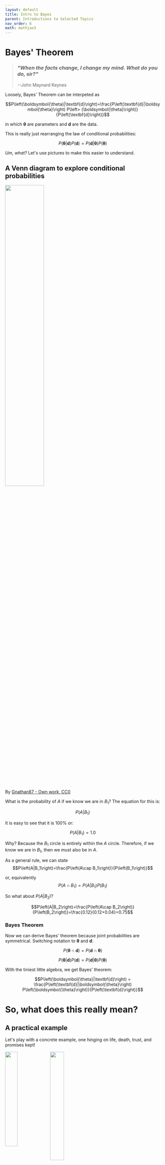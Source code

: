 ```yaml
---
layout: default
title: Intro to Bayes
parent: Introductions to Selected Topics
nav_order: 6
math: mathjax3
---
```


# Bayes' Theorem
> ### _"When the facts change, I change my mind. What do you do, sir?"_
> --John Maynard Keynes

Loosely, Bayes' Theorem can be interpeted as 

$$P\left(\boldsymbol{\theta}|\textbf{d}\right)=\frac{P\left(\textbf{d}|\boldsymbol{\theta}\right) P\left> (\boldsymbol{\theta}\right)}{P\left(\textbf{d}\right)}$$
 
in which $\boldsymbol{\theta}$ are parameters and $\mathbf{d}$ are the data.

This is really just rearranging the law of conditional probabilities:

$$P\left(\boldsymbol{\theta}|\textbf{d}\right)P\left(\textbf{d}\right)=P\left(\textbf{d}|\boldsymbol{\theta}\right) P\left(\boldsymbol{\theta}\right)$$

_Um, what?_ Let's use pictures to make this easier to understand.

## A Venn diagram to explore conditional probabilities
<img src="intro_to_bayes_files/conditional_probability.png" style="float: left; width: 50%; margin-right: 1%; margin-bottom: 0.5em;">
<p style="clear: both;">

By [Gnathan87 - Own work, CC0](https://commons.wikimedia.org/w/index.php?curid=15991401)


What is the probability of $A$ if we know we are in $B_1$? The equation for this is:

$$P\left(A|B_1\right)$$

It is easy to see that it is 100% or:

$$P\left(A|B_1\right)=1.0$$

Why? Because the $B_1$ circle is entirely within the $A$ circle. Therefore, if we know we are in $B_1$, then we must also be in $A$.

As a general rule, we can state 
$$P\left(A|B_1\right)=\frac{P\left(A\cap B_1\right)}{P\left(B_1\right)}$$

or, equivalently 
$$P\left(A\cap B_1\right)=P\left(A|B_1\right)P\left(B_1\right)$$

So what about $P\left(A|B_2\right)$?

$$P\left(A|B_2\right)=\frac{P\left(A\cap B_2\right)}{P\left(B_2\right)}=\frac{0.12}{0.12+0.04}=0.75$$

### Bayes Theorem

Now we can derive Bayes' theorem because joint probabilities are symmetrical. Switching notation to 
$\boldsymbol{\theta} \text{ and }\mathbf{d}$:

$$P\left(\boldsymbol{\theta}\cap \mathbf{d}\right)=P\left(\mathbf{d}\cap \boldsymbol{\theta}\right)$$

$$P\left(\boldsymbol{\theta}|\textbf{d}\right) P\left(\textbf{d}\right) = P\left(\textbf{d}|\boldsymbol{\theta}\right) P\left(\boldsymbol{\theta}\right)$$

With the tiniest little algebra, we get Bayes' theorem:

$$P\left(\boldsymbol{\theta}|\textbf{d}\right) = \frac{P\left(\textbf{d}|\boldsymbol{\theta}\right) P\left(\boldsymbol{\theta}\right)}{P\left(\textbf{d}\right)}$$



# So, what does this really mean?  

## A practical example

Let's play with a concrete example, one hinging on life, death, trust, and promises kept!

<img src="intro_to_bayes_files/plant.JPG" style="float: left; width: 28%; margin-right: 1%; margin-bottom: 0em;">
<img src="intro_to_bayes_files/dead_plant.JPG" style="float: left; width: 30%; margin-right: 1%; margin-bottom: 0em;">
<p style="clear: both;">


You have a plant at home, and you're going to go away for a week. If it gets watered, its probability of dying is 15%. If it doesn't get watered, it is 80% likely to die. You ask your partner to water it for you and you are 90% certain they will do it.

We can express this all in terms of probabilities and conditional probabilities.

### First a couple definitions:

$\theta_w$: partner waters the plant

$\theta_{nw}$: partner forgets to water the plant

$d_a$: plant is alive when we return 

$d_d$: plant is dead when we return

$\mathbf{d} = [d_a,d_d]$: a vector of all possible outcomes
 
$\boldsymbol{\theta} = [\theta_w,\theta_{nw}]$: a vector of all possible outcomes

Cool, so let's express what we know in probability equations:

$$P\left(d_d | \theta_w\right)=0.15$$
$$P\left(d_d | \theta_{nw}\right)=0.8$$
$$P\left(\theta_w\right)=0.9$$
$$P\left(\theta_{nw}\right)=0.1$$



And we can assign these as python variables to get our maths groove on:


```python

PDd_thw = 0.15
PDd_thnw = 0.8
Prior_thw = 0.9
Prior_thnw = 0.1

```

Now we can ask questions like, "what is the probability the plant is dead?"

To calculate, we add up all the conditional probablities like this:

$$P\left(d_d\right) = P\left(d_d\cap\theta_w\right) + P\left(d_d\cap\theta_{nw}\right)$$

$$P\left(d_d\right) = P\left(d_d|\theta_w\right)P\left(\theta_w\right) + P\left(d_d|\theta_{nw}\right)P\left(\theta_{nw}\right)$$


```python

PDd = PDd_thw*Prior_thw + PDd_thnw*Prior_thnw
print ('Probability Plant is dead = {0:.3f}'.format(PDd))

```

    Probability Plant is dead = 0.215
    

Since we only have two discrete outcomes, the probability of the plant being alive is simply 

$$P\left(d_a\right)=1-P\left(d_d\right)$$



```python
PDa = 1-PDd
print ('Probability Plant is alive = {0:.3f}'.format(PDa))
```

    Probability Plant is alive = 0.785
    

Great! So we can incorporate all the possible arrangements of events to determine likely outcomes. But....what we are _really_ interested in is what we learn with partial information. This is where household harmony can be made or broken!

## Learning from information

We come home and see that the plant is dead (crumbs!). Who to blame? What is the probability that our partner forgot to water it? 

Mathematically, this is;
$$P\left(\theta_{nw} | d_d\right)$$

We can use Bayes' theorem to evaluate this new information (e.g. we have observed that the plant is dead)

$$P\left(\theta_{nw} | d_d\right) = \frac{P\left(d_d | \theta_{nw}\right) P\left(\theta_{nw}\right)}{P\left(d_d\right)}$$


```python
PthnwDd = PDd_thnw * Prior_thnw/ PDd
print ("Probability that partner failed to water the plant")
print("having seen it's dead is {0:.3f}".format(PthnwDd))
```

    Probability that partner failed to water the plant
    having seen it's dead is 0.372
    

Alternatively, we can see the converse: How likely did our partner water the plant given that it's alive?

$$P\left(\theta_w | d_a\right) = \frac{P\left(d_a | \theta_w\right) P\left(\theta_w\right)}{P\left(d_a\right)}$$


```python
PthwDa = (1-PDd_thw) * Prior_thw/ PDa
print ("Probability that partner did water the plant")
print ("having seen it's alive is {0:.3f}".format(PthwDa))
```

    Probability that partner did water the plant
    having seen it's alive is 0.975
    

How likely did our partner forget, given that we see it's alive?

$$P\left(\theta_{nw} | d_a\right) = \frac{P\left(d_a | \theta_{nw}\right) P\left(\theta_{nw}\right)}{P\left(d_a\right)}$$


```python
PthnwDa = (1-PDd_thnw) * Prior_thnw/ PDa
print ("Probability that partner forgot to water the plant")
print("having seen it's alive is {0:.3f}".format(PthnwDa))
```

    Probability that partner forgot to water the plant
    having seen it's alive is 0.025
    

### Continuous variables

Right then, but we are in the world of continuous variables, not simple discrete probabilities

This means that we end up with probability density functions rather than discrete probabilities and the denominator on the RHS gets tricky to evaluate (the total probability). Luckily, we are mostly conncerned with finding the parameters that maximize the probability and less concerned with the probability itself.

<img src="intro_to_bayes_files/Fig10.3_Bayes_figure.png" style="float: left; width: 75%; margin-right: 1%; margin-bottom: 0.5em;">


This is a learning framework, where what we know at the end is a function of what we started with and what we _learned_ through a new experiment (model) or new information

$$\underbrace{P(\boldsymbol{\theta}|\textbf{d})}_{\substack{\text{posterior} \\ \text{pdf}}} \propto \underbrace{\mathcal{L}( \boldsymbol{\theta}| \textbf{d})}_{\substack{\text{likelihood} \\ \text{function}}} \underbrace{P(\boldsymbol{\theta})}_{\substack{\text{prior } \\ \text{pdf}}} $$


$$\underbrace{P(\boldsymbol{\theta}|\textbf{d})}_{\substack{\text{what we} \\ \text{know now}}} \propto \underbrace{\mathcal{L}(\boldsymbol{\theta} | \textbf{d})}_{\substack{\text{what we} \\ \text{learned}}} \underbrace{P(\boldsymbol{\theta})}_{\substack{\text{what we} \\ \text{knew}}} $$


## Let's look at an interactive example of how distributions behave


```python
import bayes_helper as bh
from ipywidgets import interact
```


```python
bh.plot_posterior(prior_mean=10, prior_std=11, likeli_mean = 25, likeli_std=5);
```

    findfont: Font family ['sans-serif'] not found. Falling back to DejaVu Sans.
    findfont: Generic family 'sans-serif' not found because none of the following families were found: Univers 57 Condensed
    


    
![png](intro_to_bayes_files/intro_to_bayes_38_1.png)
    



```python
interact(bh.plot_posterior,
         prior_mean=(1, 20., .5), likeli_mean=(1, 20, 1), 
         prior_std=(.1, 8, .1), likeli_std=(.1, 8, 2));
```

    d:\Workspace\hugm0001\anaconda\envs\gmdsitut\lib\site-packages\ipykernel\pylab\backend_inline.py:10: DeprecationWarning: `ipykernel.pylab.backend_inline` is deprecated, directly use `matplotlib_inline.backend_inline`
    


    interactive(children=(FloatSlider(value=10.5, description='prior_mean', max=20.0, min=1.0, step=0.5), FloatSli…


# The mandatory "coin-flipping example" 
> _Borrowed from **Bayesian Methods for Hackers**. The full Github repository is available [here](https://github.com/CamDavidsonPilon/Probabilistic-Programming-and-Bayesian-Methods-for-Hackers)_

We can start with an "ignorance" prior - equal probabilities of all outcomes (both, in the case---heads and tails). By flipping a coin we can observer outcomes, constantly updating and learning from each experiment.


```python
max_trials = 1000
# The code below can be passed over, as it is currently not important, plus it
# uses advanced topics we have not covered yet. 
import numpy as np
from matplotlib import pyplot as plt

fig = plt.figure(figsize=(12,9))

import scipy.stats as stats
dist = stats.beta
n_trials = [0, 1, 2, 3, 4, 5, 8, 15, 50, max_trials]
data = stats.bernoulli.rvs(0.5, size=n_trials[-1])
x = np.linspace(0, 1, 100)

# For the already prepared, I'm using Binomial's conj. prior.
for k, N in enumerate(n_trials):
    sx = plt.subplot(int(len(n_trials) / 2), 2, k + 1)
    plt.xlabel("$p$, probability of heads") \
        if k in [0, len(n_trials) - 1] else None
    plt.setp(sx.get_yticklabels(), visible=False)
    heads = data[:N].sum()
    y = dist.pdf(x, 1 + heads, 1 + N - heads)
    plt.plot(x, y, label="observe %d tosses,\n %d heads" % (N, heads))
    plt.fill_between(x, 0, y, color="#348ABD", alpha=0.4)
    plt.vlines(0.5, 0, 4, color="k", linestyles="--", lw=1)

    leg = plt.legend()
    leg.get_frame().set_alpha(0.4)
    plt.autoscale(tight=True)
plt.suptitle("Bayesian updating of posterior probabilities",
             y=1.02,
             fontsize=14)
plt.tight_layout();
```

    findfont: Font family ['sans-serif'] not found. Falling back to DejaVu Sans.
    findfont: Generic family 'sans-serif' not found because none of the following families were found: Univers 57 Condensed
    


    
![png](intro_to_bayes_files/intro_to_bayes_41_1.png)
    


The posterior probabilities are represented by the curves, and our uncertainty is proportional to the width of the curve. As the plot above shows, as we start to observe data our posterior probabilities start to shift and move around. Eventually, as we observe more and more data (coin-flips), our probabilities will tighten closer and closer around the true value of $p=0.5$ (marked by a dashed line). 

Notice that the plots are not always *peaked* at 0.5. There is no reason it should be: recall we assumed we did not have a prior opinion of what $p$ is. In fact, if we observe quite extreme data, say 8 flips and only 1 observed heads, our distribution would look very biased *away* from lumping around 0.5 (with no prior opinion, how confident would you feel betting on a fair coin after observing 8 tails and 1 head). As more data accumulates, we would see more and more probability being assigned at $p=0.5$, though never all of it.

